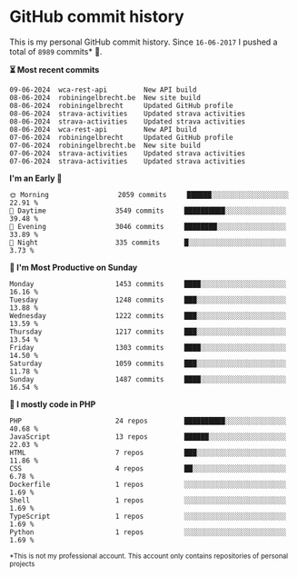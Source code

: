 # GitHub commit history
This is my personal GitHub commit history. Since <!--START_SECTION:first-commit-date-->`16-06-2017`<!--END_SECTION:first-commit-date--> I pushed a total of <!--START_SECTION:total-commit-count-->`8989`<!--END_SECTION:total-commit-count--> commits* 🎉.

<!--START_SECTION:most-recent-commits-->
**⏳ Most recent commits**
                                        
```text
09-06-2024  wca-rest-api         New API build
08-06-2024  robiningelbrecht.be  New site build
08-06-2024  robiningelbrecht     Updated GitHub profile
08-06-2024  strava-activities    Updated strava activities
08-06-2024  strava-activities    Updated strava activities
08-06-2024  wca-rest-api         New API build
07-06-2024  robiningelbrecht     Updated GitHub profile
07-06-2024  robiningelbrecht.be  New site build
07-06-2024  strava-activities    Updated strava activities
07-06-2024  strava-activities    Updated strava activities
```
<!--END_SECTION:most-recent-commits-->  

<!--START_SECTION:commits-per-day-time-->
**I&#039;m an Early 🐤**

```text
🌞 Morning                 2059 commits     ██████░░░░░░░░░░░░░░░░░░░   22.91 %
🌆 Daytime                 3549 commits     ██████████░░░░░░░░░░░░░░░   39.48 %
🌃 Evening                 3046 commits     ████████░░░░░░░░░░░░░░░░░   33.89 %
🌙 Night                   335 commits      █░░░░░░░░░░░░░░░░░░░░░░░░   3.73 %
```
<!--END_SECTION:commits-per-day-time-->  

<!--START_SECTION:commits-per-weekday-->
**📅 I&#039;m Most Productive on Sunday**

```text
Monday                    1453 commits     ████░░░░░░░░░░░░░░░░░░░░░   16.16 %
Tuesday                   1248 commits     ███░░░░░░░░░░░░░░░░░░░░░░   13.88 %
Wednesday                 1222 commits     ███░░░░░░░░░░░░░░░░░░░░░░   13.59 %
Thursday                  1217 commits     ███░░░░░░░░░░░░░░░░░░░░░░   13.54 %
Friday                    1303 commits     ████░░░░░░░░░░░░░░░░░░░░░   14.50 %
Saturday                  1059 commits     ███░░░░░░░░░░░░░░░░░░░░░░   11.78 %
Sunday                    1487 commits     ████░░░░░░░░░░░░░░░░░░░░░   16.54 %
```
<!--END_SECTION:commits-per-weekday-->  

<!--START_SECTION:repos-per-language-->
**💬 I mostly code in PHP**

```text
PHP                       24 repos         ██████████░░░░░░░░░░░░░░░   40.68 %
JavaScript                13 repos         ██████░░░░░░░░░░░░░░░░░░░   22.03 %
HTML                      7 repos          ███░░░░░░░░░░░░░░░░░░░░░░   11.86 %
CSS                       4 repos          ██░░░░░░░░░░░░░░░░░░░░░░░   6.78 %
Dockerfile                1 repos          ░░░░░░░░░░░░░░░░░░░░░░░░░   1.69 %
Shell                     1 repos          ░░░░░░░░░░░░░░░░░░░░░░░░░   1.69 %
TypeScript                1 repos          ░░░░░░░░░░░░░░░░░░░░░░░░░   1.69 %
Python                    1 repos          ░░░░░░░░░░░░░░░░░░░░░░░░░   1.69 %
```
<!--END_SECTION:repos-per-language-->  

<sub>*This is not my professional account. This account only contains repositories of personal projects</sub>
